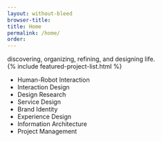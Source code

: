 ```yaml
---
layout: without-bleed
browser-title:
title: Home
permalink: /home/
order: 
---
```


<section class="home-intro">
	discovering, organizing, refining, and designing life.
</section>

<section class="featured-projects">
	{% include featured-project-list.html %}
</section>

<section class="home-about">
	<ul>
		<li>Human-Robot Interaction</li>
		<li>Interaction Design</li>
		<li>Design Research</li>
		<li>Service Design</li>
		<li>Brand Identity</li>
		<li>Experience Design</li>
		<li>Information Architecture</li>
		<li>Project Management</li>
	</ul>
</section>